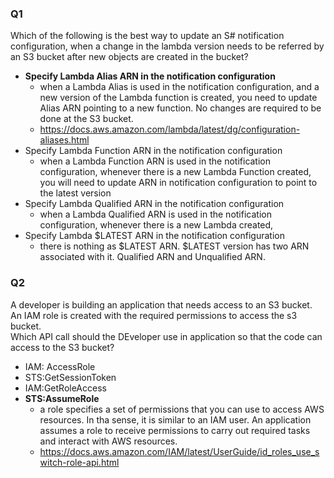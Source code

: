 ### Q1
Which of the following is the best way to update an S# notification configuration, when a change in the lambda version needs to be referred by an S3 bucket after new objects are created in the bucket? 
* **Specify Lambda Alias ARN in the notification configuration**
    * when a Lambda Alias is used in the notification configuration, and a new version of the Lambda function is created, you need to update Alias ARN pointing to a new function. No changes are required to be done at the S3 bucket.
    * https://docs.aws.amazon.com/lambda/latest/dg/configuration-aliases.html
* Specify Lambda Function ARN in the notification configuration
    * when a Lambda Function ARN is used in the notification configuration, whenever there is a new Lambda Function created, you will need to update ARN in notification configuration to point to the latest version
* Specify Lambda Qualified ARN in the notification configuration
    * when a Lambda Qualified ARN is used in the notification configuration, whenever there is a new Lambda created,  
* Specify Lambda $LATEST ARN in the notification configuration
    * there is nothing as $LATEST ARN. $LATEST version has two ARN associated with it. Qualified ARN and Unqualified ARN.

### Q2
A developer is building an  application that needs access to an S3 bucket. An IAM role is created with the required permissions to access the s3 bucket.  
Which API call should the DEveloper use in application so that the code can access to the S3 bucket? 
* IAM: AccessRole
* STS:GetSessionToken
* IAM:GetRoleAccess
* **STS:AssumeRole**
    * a role specifies a set of permissions that you can use to access AWS resources. In tha sense, it is similar to an IAM user. An application assumes a role to receive permissions to carry out required tasks and interact with AWS resources.
    * https://docs.aws.amazon.com/IAM/latest/UserGuide/id_roles_use_switch-role-api.html
